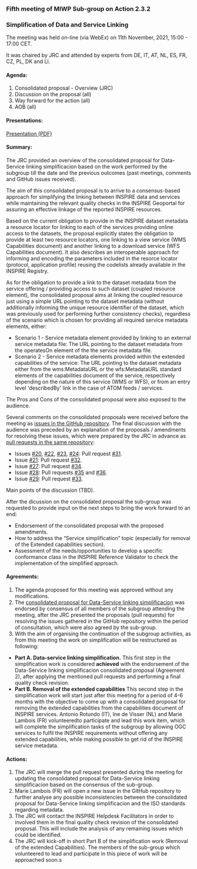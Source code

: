 ### Fifth meeting of MIWP Sub-group on Action 2.3.2

### Simplification of Data and Service Linking 

The meeting was held on-line (via WebEx) on 11th November, 2021, 15:00 - 17:00 CET.

It was chaired by JRC and attended by experts from DE, IT, AT, NL, ES, FR, CZ, PL, DK and LI.

#### Agenda:

1. Consolidated proposal - Overview (JRC)
2.	Discussion on the proposal (all)
3.	Way forward for the action (all)
4.	AOB (all)

#### Presentations:

[Presentation (PDF)](https://github.com/jescriu/gp-data-service-linking-simplification/blob/main/meetings/2021-11-11/MIWP_Sub-group_2.3.2_Simplification_20211111_meeting.pdf)

#### Summary:

The JRC provided an overview of the consolidated proposal for Data-Service linking simplificacion based on the work performed by the subgroup till the date and the previous outcomes (past meetings, comments and GitHub issues received).

The aim of this consolidated proposal is to arrive to a consensus-based approach for simplifying the linking between INSPIRE data and services while maintaining the relevant quality checks in the INSPIRE Geoportal for assuring an effective linkage of the reported INSPIRE resources.

Based on the current obligation to provide in the INSPIRE dataset metadata a resource locator for linking to each of the services providing online access to the datasets, the proposal explicitly states the obligation to provide at least two resource locators, one linking to a view service (WMS Capabilities document) and another linking to a download service (WFS Capabilities document). It also describes an interoperable approach for informing and encoding the parameters included in the resorce locator (protocol, application profile) reusing the codelists already available in the INSPIRE Registry.

As for the obligation to provide a link to the dataset metadata from the service offering / providing access to such dataset (coupled resource element), the consolidated proposal aims at linking the coupled resource just using a simple URL pointing to the dataset metadata (without additionally informing the unique resource identifier of the dataset, which was previously used for performing further consistency checks), regardless of the scenario which is chosen for providing all required service metadata elements, either:
* Scenario 1 - Service metadata element provided by linking to an external service metadata file: The URL pointing to the dataset metadata from the operatesOn element of the the service metadata file.
* Scenario 2 - Service metadata elements provided within the extended capabilities of the service: The URL pointing to the dataset metadata either from the wms:MetadataURL or the wfs:MetadataURL standard elements of the capabilities document of the service, respectively depending on the nature of this service (WMS or WFS), or from an entry level 'describedBy' link in the case of ATOM feeds / services.

The Pros and Cons of the consolidated proposal were also exposed to the audience.

Several comments on the consolidated proposals were received before the meeting as [issues in the GitHub repository](https://github.com/INSPIRE-MIF/gp-data-service-linking-simplification/issues). The final discussion with the audience was preceded by an explanation of the proposals / amendments for resolving these issues, which were prepared by the JRC in advance as [pull requests in the same repository](https://github.com/INSPIRE-MIF/gp-data-service-linking-simplification/pulls):
* Issues [#20](https://github.com/INSPIRE-MIF/gp-data-service-linking-simplification/issues/20), [#22](https://github.com/INSPIRE-MIF/gp-data-service-linking-simplification/issues/22), [#23](https://github.com/INSPIRE-MIF/gp-data-service-linking-simplification/issues/23), [#24](https://github.com/INSPIRE-MIF/gp-data-service-linking-simplification/issues/24): Pull request [#31](https://github.com/INSPIRE-MIF/gp-data-service-linking-simplification/pull/31).
* Issue [#21](https://github.com/INSPIRE-MIF/gp-data-service-linking-simplification/issues/21): Pull request [#32](https://github.com/INSPIRE-MIF/gp-data-service-linking-simplification/pull/32).
* Issue [#27](https://github.com/INSPIRE-MIF/gp-data-service-linking-simplification/issues/27): Pull request [#34](https://github.com/INSPIRE-MIF/gp-data-service-linking-simplification/pull/34).
* Issue [#28](https://github.com/INSPIRE-MIF/gp-data-service-linking-simplification/issues/28): Pull requests [#35](https://github.com/INSPIRE-MIF/gp-data-service-linking-simplification/pull/35) and [#36](https://github.com/INSPIRE-MIF/gp-data-service-linking-simplification/pull/36).
* Issue [#29](https://github.com/INSPIRE-MIF/gp-data-service-linking-simplification/issues/29): Pull request [#33](https://github.com/INSPIRE-MIF/gp-data-service-linking-simplification/pull/33).

Main points of the discussion (TBD).

After the dicussion on the consolidated proposal the sub-group was requested to provide input on the next steps to bring the work forward to an end:
* Endorsement of the consolidated proposal with the proposed amendments. 
* How to address the “Service simplification” topic (especially for removal of the Extended capabilities section).
* Assessment of the needs/opportunities to develop a specific conformance class in the INSPIRE Reference Validator to check the implementation of the simplified approach.

#### Agreements:

1. The agenda proposed for this meeting was approved without any modifications.
2. The [consolidated proposal for Data-Service linking simplificacion](https://github.com/INSPIRE-MIF/gp-data-service-linking-simplification/blob/main/proposals/JRC/ds-linking-simplification-good-practice.md) was endorsed by consensus of all members of the subgroup attending the meeting, after the JRC presented the proposals (pull requests) for resolving the issues gathered in the GitHub repository within the period of consultation, which were also agreed by the sub-group.
3. With the aim of organising the continuation of the subgroup activities, as from this meeting the work on simplification will be restructured as following:
  * **Part A. Data-service linking simplification.**
This first step in the simplification work is considered **achieved** with the endorsement of the Data-Service linking simplificacion consolidated proposal (Agreement 2), after applying the mentioned pull requests and performing a final quality check revision.
  * **Part B. Removal of the extended capabilities**
This second step in the simplification work will start just after this meeting for a period of 4-6 months with the objective to come up with a consolidated proposal for removing the extended capabilities from the capabilities document of INSPIRE services. 
Antonio Rotundo (IT), Ine de Visser (NL) and Marie Lambois (FR) volunteeredto participate and lead this work item, which will complete the simplification tasks of the subgroup by allowing OGC services to fulfil the INSPIRE requirements without offering any extended capabilities, while making possible to get rid of the INSPIRE service metadata.

#### Actions:

1. The JRC will merge the pull request presented during the meeting for updating the consolidated proposal for Data-Service linking simplificacion based on the consensus of the sub-group.
2. Marie Lambois (FR) will open a new issue in the GitHub repository to further analyse any possible inconsistencies between the consolidated proposal for Data-Service linking simplificacion and the ISO standards regarding metadata.
3. The JRC will contact the INSPIRE Helpdesk Facilitators in order to involved them in the final quality check revision of the consolidated proposal. This will include the analysis of any remaining issues which could be identified.
4. The JRC will kick-off in short Part B of the simplification work (Removal of the extended Capabilities). The members of the sub-group which volunteered to lead and participate in this piece of work will be approached soon.s
